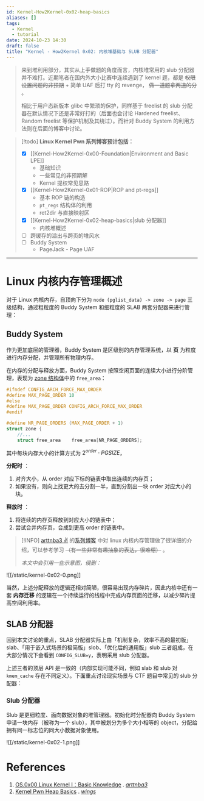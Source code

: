 ```yaml
---
id: Kernel-How2Kernel-0x02-heap-basics
aliases: []
tags:
  - Kernel
  - tutorial
date: 2024-10-23 14:30
draft: false
title: "Kernel - How2Kernel 0x02: 内核堆基础与 SLUB 分配器"
---
```


> 来到堆利用部分，其实从上手做题的角度而言，内核堆常用的 slub 分配器并不难打。近期笔者在国内外大小比赛中连续遇到了 kernel 题，都是 ~~权限设置问题的非预期~~ + 简单 UAF 后打 tty 的 revenge， ~~做一道题拿两道的分~~ 。
>
> 相比于用户态新版本 glibc 中繁琐的保护，同样基于 freelist 的 slub 分配器在默认情况下还是非常好打的（后面也会讨论 Hardened freelist、Random freelist 等保护机制及其绕过）。而针对 Buddy System 的利用方法则在后面的博客中讨论。

> [!todo] 
> **Linux Kernel Pwn 系列博客预计包括：**
> 
> - [x] [[Kernel-How2Kernel-0x00-Foundation|Environment and Basic LPE]]
>     - 基础知识
>     - 一些常见的非预期解
>     - Kernel 提权常见思路
> - [x] [[Kernel-How2Kernel-0x01-ROP|ROP and pt-regs]]
>     - 基本 ROP 链的构造
>     - `pt_regs` 结构体的利用
>     - ret2dir 与直接映射区
> - [x] [[Kernel-How2Kernel-0x02-heap-basics|slub 分配器]]
>     - 内核堆概述
> - [ ] 跨缓存的溢出与跨页的堆风水
> - [ ] Buddy System
>     - PageJack - Page UAF

---

# Linux 内核内存管理概述

对于 Linux 内核内存，自顶向下分为 `node (pglist_data) -> zone -> page` 三级结构，通过粗粒度的 Buddy System 和细粒度的 SLAB 两套分配器来进行管理：

## Buddy System

作为更加底层的管理器，Buddy System 是区级别的内存管理系统，以 **页** 为粒度进行内存分配，并管理所有物理内存。

在内存的分配与释放方面，Buddy System 按照空闲页面的连续大小进行分阶管理，表现为 [zone 结构体](https://elixir.bootlin.com/linux/v6.11.4/source/include/linux/mmzone.h#L943)中的 `free_area`：

```c
#ifndef CONFIG_ARCH_FORCE_MAX_ORDER
#define MAX_PAGE_ORDER 10
#else
#define MAX_PAGE_ORDER CONFIG_ARCH_FORCE_MAX_ORDER
#endif

#define NR_PAGE_ORDERS (MAX_PAGE_ORDER + 1)
struct zone {
    //...
    struct free_area    free_area[NR_PAGE_ORDERS];
```

其中每块内存大小的计算方式为 $2^{order} \cdot PGSIZE$，

**分配时** ：

1. 对齐大小，从 order 对应下标的链表中取出连续的内存页；
2. 如果没有，则向上找更大的去分割一半，直到分割出一块 order 对应大小的块。

**释放时** ：

1. 将连续的内存页释放到对应大小的链表中；
2. 尝试合并内存页，合成到更高 order 的链表中。

> [!INFO] 
> [arttnba3 ✌️](https://arttnba3.cn/) 的[系列博客](https://arttnba3.cn/2022/06/30/OS-0X03-LINUX-KERNEL-MEMORY-5.11-PART-II/) 中对 linux 内核内存管理做了很详细的介绍，可以参考学习 ~~（有一些非常有趣抽象的表达，很难绷）~~ 。
> 
> *本文中会引用一些示意图，侵删：*

![[/static/kernel-0x02-0.png]]

当然，上述分配释放的逻辑还相对简陋，很容易出现内存碎片，因此内核中还有一套 **内存迁移** 的逻辑在一个持续运行的线程中完成内存页面的迁移，以减少碎片提高空间利用率。

## SLAB 分配器

回到本文讨论的重点，SLAB 分配器实际上由「机制复杂，效率不高的最初版」slab、「用于嵌入式场景的极简版」slob、「优化后的通用版」slub 三者组成，在大部分情况下会看到 `CONFIG_SLUB=y`，表明采用 slub 分配器。

上述三者的顶层 API 是一致的（内部实现可能不同，例如 slab 和 slub 对 `kmem_cache` 存在不同定义）。下面重点讨论现实场景与 CTF 题目中常见的 slub 分配器：

### Slub 分配器

Slub 是更细粒度、面向数据对象的堆管理器。初始化时分配器向 Buddy System 申请一块内存（被称为一个 slub），其中被划分为多个大小相等的 object，分配给拥有同一标志位的同大小数据对象使用。

![[/static/kernel-0x02-1.png]]

# References

1. [OS.0x00 Linux Kernel I：Basic Knowledge](https://arttnba3.cn/2021/02/21/OS-0X00-LINUX-KERNEL-PART-I/) . *[arttnba3](https://arttnba3.cn/)*
2. [Kernel Pwn Heap Basics](https://blog.wingszeng.top/kernel-pwn-heap-basics-buddy-system-and-slub/) . _[wings](https://blog.wingszeng.top/)_
